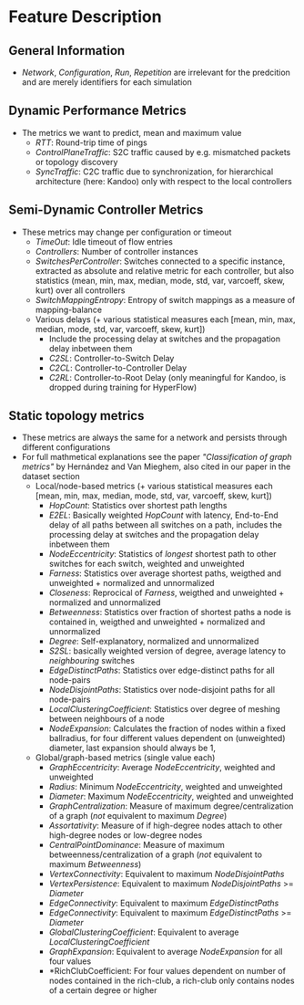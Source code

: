 # Feature Description

## General Information
- *Network*, *Configuration*, *Run*, *Repetition* are irrelevant for the predcition and are merely identifiers for each simulation

## Dynamic Performance Metrics
- The metrics we want to predict, mean and maximum value
	- *RTT*: Round-trip time of pings
	- *ControlPlaneTraffic*: S2C traffic caused by e.g. mismatched packets or topology discovery
	- *SyncTraffic*: C2C traffic due to synchronization, for hierarchical architecture (here: Kandoo) only with respect to the local controllers

## Semi-Dynamic Controller Metrics
- These metrics may change per configuration or timeout
	- *TimeOut*: Idle timeout of flow entries
	- *Controllers*: Number of controller instances
	- *SwitchesPerController*: Switches connected to a specific instance, extracted as absolute and relative metric for each controller, but also statistics (mean, min, max, median, mode, std, var, varcoeff, skew, kurt) over all controllers
	- *SwitchMappingEntropy*: Entropy of switch mappings as a measure of mapping-balance
	- Various delays (+ various statistical measures each [mean, min, max, median, mode, std, var, varcoeff, skew, kurt])
		- Include the processing delay at switches and the propagation delay inbetween them
		- *C2SL*: Controller-to-Switch Delay
		- *C2CL*: Controller-to-Controller Delay
		- *C2RL*: Controller-to-Root Delay (only meaningful for Kandoo, is dropped during training for HyperFlow)

## Static topology metrics
- These metrics are always the same for a network and persists through different configurations
- For full mathmetical explanations see the paper *"Classification of graph metrics"* by Hernández and Van Mieghem, also cited in our paper in the dataset section
	- Local/node-based metrics (+ various statistical measures each [mean, min, max, median, mode, std, var, varcoeff, skew, kurt])
		- *HopCount*: Statistics over shortest path lengths
		- *E2EL*: Basically weighted *HopCount* with latency, End-to-End delay of all paths between all switches on a path, includes the processing delay at switches and the propagation delay inbetween them
		- *NodeEccentricity*: Statistics of *longest* shortest path to other switches for each switch, weighted and unweighted
		- *Farness*: Statistics over average shortest paths, weigthed and unweighted + normalized and unnormalized
		- *Closeness*: Reprocical of *Farness*, weigthed and unweighted + normalized and unnormalized
		- *Betweenness*: Statistics over fraction of shortest paths a node is contained in, weigthed and unweighted + normalized and unnormalized
		- *Degree*: Self-explanatory, normalized and unnormalized
		- *S2SL*: basically weighted version of degree, average latency to *neighbouring* switches
		- *EdgeDistinctPaths*: Statistics over edge-distinct paths for all node-pairs
		- *NodeDisjointPaths*: Statistics over node-disjoint paths for all node-pairs
		- *LocalClusteringCoefficient*: Statistics over degree of meshing between neighbours of a node
		- *NodeExpansion*: Calculates the fraction of nodes within a fixed ballradius, for four different values dependent on (unweighted) diameter, last expansion should always be 1, 
	- Global/graph-based metrics (single value each)
		- *GraphEccentricity*: Average *NodeEccentricity*, weighted and unweighted
		- *Radius*: Minimum *NodeEccentricity*, weighted and unweighted
		- *Diameter*: Maximum *NodeEccentricity*, weighted and unweighted
		- *GraphCentralization*: Measure of maximum degree/centralization of a graph (_not_ equivalent to maximum *Degree*) 
		- *Assortativity*: Measure  of if high-degree nodes attach to other high-degree nodes or low-degree nodes
		- *CentralPointDominance*: Measure of maximum betweenness/centralization of a graph (_not_ equivalent to maximum *Betweenness*)
		- *VertexConnectivity*: Equivalent to maximum *NodeDisjointPaths*
		- *VertexPersistence*:  Equivalent to maximum *NodeDisjointPaths* >= *Diameter*
		- *EdgeConnectivity*: Equivalent to maximum *EdgeDistinctPaths* 
		- *EdgeConnectivity*: Equivalent to maximum *EdgeDistinctPaths*  >= *Diameter* 
		- *GlobalClusteringCoefficient*: Equivalent to average *LocalClusteringCoefficient*
		- *GraphExpansion*: Equivalent to average *NodeExpansion* for all four values
		- *RichClubCoefficient: For four values dependent on number of nodes contained in the rich-club, a rich-club only contains nodes of a certain degree or higher

